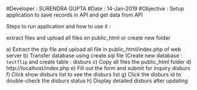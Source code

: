 #Developer : SURENDRA GUPTA
#Date : 14-Jan-2019
#Objective : Setup application to save records in API and get data from API 

Steps to run application and how to use it :

extract files and  upload all files on public_html or create new folder

a) Extract the zip file and upload all file in public_html/index.php of web server 
b) Transfer database using create.sql file (Create new database : `testflip` and create table :  disburs
c) Copy all files the public_html folder
d) http://localhost/index.php
e) Fill out the form and submit for inquiry disburs
f)  Click show disburs list to see the disburs list
g) Click the disburs id to double-check the disburs status
h) Display detailed disburs after updating

